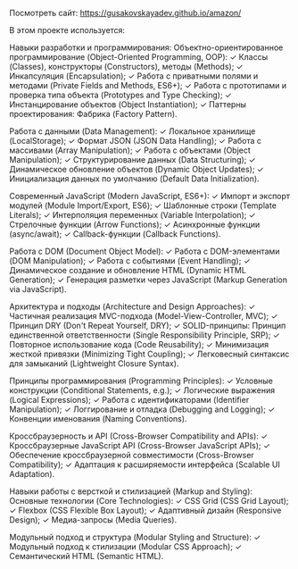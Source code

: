 Посмотреть сайт: https://gusakovskayadev.github.io/amazon/

В этом проекте используется:

Навыки разработки и программирования:
  Объектно-ориентированное программирование (Object-Oriented Programming, OOP):
    ✓ Классы (Classes), конструкторы (Constructors), методы (Methods);
    ✓ Инкапсуляция (Encapsulation);
    ✓ Работа с приватными полями и методами (Private Fields and Methods, ES6+);
    ✓ Работа с прототипами и проверка типа объекта (Prototypes and Type Checking);
    ✓ Инстанцирование объектов (Object Instantiation);
    ✓ Паттерны проектирования: Фабрика (Factory Pattern).

  Работа с данными (Data Management):
    ✓ Локальное хранилище (LocalStorage);
    ✓ Формат JSON (JSON Data Handling);
    ✓ Работа с массивами (Array Manipulation);
    ✓ Работа с объектами (Object Manipulation);
    ✓ Структурирование данных (Data Structuring);
    ✓ Динамическое обновление объектов (Dynamic Object Updates);
    ✓ Инициализация данных по умолчанию (Default Data Initialization).

  Современный JavaScript (Modern JavaScript, ES6+):
    ✓ Импорт и экспорт модулей (Module Import/Export, ES6);
    ✓ Шаблонные строки (Template Literals);
    ✓ Интерполяция переменных (Variable Interpolation);
    ✓ Стрелочные функции (Arrow Functions);
    ✓ Асинхронные функции (async/await);
    ✓ Callback-функции (Callback Functions).

  Работа с DOM (Document Object Model):
    ✓ Работа с DOM-элементами (DOM Manipulation);
    ✓ Работа с событиями (Event Handling);
    ✓ Динамическое создание и обновление HTML (Dynamic HTML Generation);
    ✓ Генерация разметки через JavaScript (Markup Generation via JavaScript).

  Архитектура и подходы (Architecture and Design Approaches):
    ✓ Частичная реализация MVC-подхода (Model-View-Controller, MVC);
    ✓ Принцип DRY (Don't Repeat Yourself, DRY);
    ✓ SOLID-принципы: Принцип единственной ответственности (Single Responsibility Principle, SRP);
    ✓ Повторное использование кода (Code Reusability);
    ✓ Минимизация жесткой привязки (Minimizing Tight Coupling);
    ✓ Легковесный синтаксис для замыканий (Lightweight Closure Syntax).

  Принципы программирования (Programming Principles):
    ✓ Условные конструкции (Conditional Statements, e.g.);
    ✓ Логические выражения (Logical Expressions);
    ✓ Работа с идентификаторами (Identifier Manipulation);
    ✓ Логгирование и отладка (Debugging and Logging);
    ✓ Конвенции именования (Naming Conventions).

  Кроссбраузерность и API (Cross-Browser Compatibility and APIs):
    ✓ Кроссбраузерные JavaScript API (Cross-Browser JavaScript APIs);
    ✓ Обеспечение кроссбраузерной совместимости (Cross-Browser Compatibility);
    ✓ Адаптация к расширяемости интерфейса (Scalable UI Adaptation).

Навыки работы с версткой и стилизацией (Markup and Styling):
  Основные технологии (Core Technologies):
    ✓ CSS Grid (CSS Grid Layout);
    ✓ Flexbox (CSS Flexible Box Layout);
    ✓ Адаптивный дизайн (Responsive Design);
    ✓ Медиа-запросы (Media Queries).

  Модульный подход и структура (Modular Styling and Structure):
    ✓ Модульный подход к стилизации (Modular CSS Approach);
    ✓ Семантический HTML (Semantic HTML).
